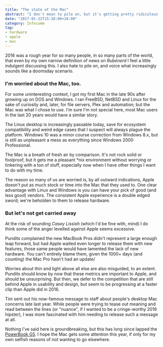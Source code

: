 ```yaml
---
title: "The state of the Mac"
abstract: "I don't mean to pile on, but it's getting pretty ridiculous."
date: "2017-01-22T15:38:00+10:00"
category: Infocomm
tag:
- hardware
- apple
- mac
---
```

2016 was a rough year for so many people, in so many parts of the world, that even by my own narrow definition of news on *Rubénerd* I feel a little indulgent discussing this. I also hate to pile on, and voice what increasingly sounds like a doomsday scenario.

### I'm worried about the Mac, too.

For some uninteresting context, I got my first Mac in the late 90s after growing up on DOS and Windows. I ran FreeBSD, NetBSD and Linux for the sake of curiosity and, later, for file servers, Plex and automation; but the Mac was what I chose to use. I'm sure I'm not special here, most Mac users in the last 20 years would have a similar story.

The Linux desktop is increasingly passable today, save for ecosystem compatibility and weird edge cases that I suspect will always plague the platform. Windows 10 was a minor course correction from Windows 8.x, but is still as unpleasant a mess as everything since Windows 2000 Professional.

The Mac is a breath of fresh air by comparison. It's not rock solid or foolproof, but it gets me a pleasant \*nix environment without worrying or tinkering with a ton of stuff, especially now when I have other things I want to do with my time.

The reason so many of us are worried is, by all outward indications, Apple doesn't put as much stock or time into the Mac that they used to. One clear advantage with Linux and Windows is you can have your pick of good (and less good) vendors. The consistent Apple experience is a double edged sword; we're beholden to them to release hardware.

### But let's not get carried away

At the risk of sounding *Casey Lissish* (which I'd be fine with, mind) I do think some of the anger levelled against Apple seems excessive.

Pundits complained the new MacBook Pros didn't represent a large enough leap forward, but had Apple waited even longer to release them with new features, those same people would have lamented the lack of new hardware. You can't entirely blame them, given the 1000+ days (and counting) the Mac Pro hasn't had an update/

Worries about thin and light above all else are also misguided, to an extent. Pundits should know by now that these metrics are important to Apple, and should be unsurprising. But then, we defer to the competition that are still behind Apple in usability and design, but seem to be progressing at a faster clip than Apple did in 2016.

Tim sent out his now-famous message to staff about people's desktop Mac concerns late last year. While people were trying to tease out meaning and read between the lines (or "nuance", if I wanted to be a cringe-worthy 2016 hipster), I was more fascinated with him needing to release such a message at all.

Nothing I've said here is groundbreaking, but this has long since lapped the [PowerBook G5]. I hope the Mac gets some attention this year, if only for my own selfish reasons of not wanting to go elsewhere.

[PowerBook G5]: https://gigaom.com/2005/02/02/powerbook-g5-a-hard-look/

